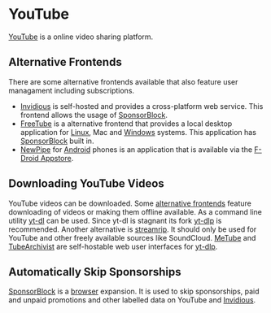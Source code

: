 # YouTube

[YouTube](https://youtube.com) is a online video sharing platform.

## Alternative Frontends

There are some alternative frontends available that also feature user managament
including subscriptions.

- [Invidious](/wiki/invidious.md) is self-hosted and provides a cross-platform web service.
  This frontend allows the usage of [SponsorBlock](#automatically-skip-sponsorships).
- [FreeTube](https://freetubeapp.io/) is a alternative frontend that provides a local desktop
  application for [Linux](/wiki/linux.md), Mac and [Windows](/wiki/windows.md) systems.
  This application has [SponsorBlock](#automatically-skip-sponsorships) built in.
- [NewPipe](https://github.com/TeamNewPipe/NewPipe) for [Android](/wiki/android.md) phones is an
  application that is available via the [F-Droid Appstore](/wiki/android/f-droid.md).

## Downloading YouTube Videos

YouTube videos can be downloaded.
Some [alternative frontends](#alternative-frontends) feature downloading of
videos or making them offline available.
As a command line utility [yt-dl](https://github.com/ytdl-org/youtube-dl) can be
used.
Since yt-dl is stagnant its fork [yt-dlp](https://github.com/yt-dlp/yt-dlp) is
recommended.
Another alternative is [streamrip](https://github.com/nathom/streamrip).
It should only be used  for YouTube and other freely available sources like SoundCloud.
[MeTube](/wiki/metube.md) and [TubeArchivist](/wiki/docker/bbilly1_-_tubearchivist.md) are
self-hostable web user interfaces for [yt-dlp](https://github.com/yt-dlp/yt-dlp).

## Automatically Skip Sponsorships

[SponsorBlock](https://github.com/ajayyy/SponsorBlock) is a [browser](/wiki/web_browser.md)
expansion.
It is used to skip sponsorships, paid and unpaid promotions and other labelled data on YouTube and
[Invidious](/wiki/invidious.md).
